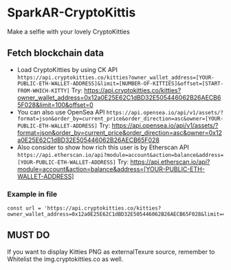 # SparkAR-CryptoKittis
Make a selfie with your lovely CryptoKitties

## Fetch blockchain data
- Load CryptoKitties by using CK API 
```https://api.cryptokitties.co/kitties?owner_wallet_address=[YOUR-PUBLIC-ETH-WALLET-ADDRESS]&limit=[NUMBER-OF-KITTIES]&offset=[START-FROM-WHICH-KITTY]```
Try: https://api.cryptokitties.co/kitties?owner_wallet_address=0x12a0E25E62C1dBD32E505446062B26AECB65F028&limit=100&offset=0
- You can also use OpenSea API 
```https://api.opensea.io/api/v1/assets/?format=json&order_by=current_price&order_direction=asc&owner=[YOUR-PUBLIC-ETH-WALLET-ADDRESS]```
Try: https://api.opensea.io/api/v1/assets/?format=json&order_by=current_price&order_direction=asc&owner=0x12a0E25E62C1dBD32E505446062B26AECB65F028
- Also consider to show how rich this user is by Etherscan API 
```https://api.etherscan.io/api?module=account&action=balance&address=[YOUR-PUBLIC-ETH-WALLET-ADDRESS]```
Try: https://api.etherscan.io/api?module=account&action=balance&address=[YOUR-PUBLIC-ETH-WALLET-ADDRESS]

### Example in file 
```
const url = 'https://api.cryptokitties.co/kitties?owner_wallet_address=0x12a0E25E62C1dBD32E505446062B26AECB65F028&limit=4&offset=1';
```

## MUST DO
If you want to display Kitties PNG as externalTexure source, remember to Whitelist the img.cryptokitties.co as well.
